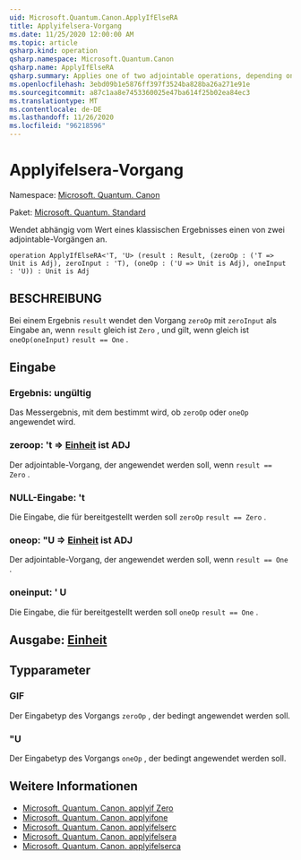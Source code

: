 ```yaml
---
uid: Microsoft.Quantum.Canon.ApplyIfElseRA
title: Applyifelsera-Vorgang
ms.date: 11/25/2020 12:00:00 AM
ms.topic: article
qsharp.kind: operation
qsharp.namespace: Microsoft.Quantum.Canon
qsharp.name: ApplyIfElseRA
qsharp.summary: Applies one of two adjointable operations, depending on the value of a classical result.
ms.openlocfilehash: 3ebd09b1e5876ff397f3524ba828ba26a271e91e
ms.sourcegitcommit: a87c1aa8e7453360025e47ba614f25b02ea84ec3
ms.translationtype: MT
ms.contentlocale: de-DE
ms.lasthandoff: 11/26/2020
ms.locfileid: "96218596"
---
```

# <a name="applyifelsera-operation"></a>Applyifelsera-Vorgang

Namespace: [Microsoft. Quantum. Canon](xref:Microsoft.Quantum.Canon)

Paket: [Microsoft. Quantum. Standard](https://nuget.org/packages/Microsoft.Quantum.Standard)


Wendet abhängig vom Wert eines klassischen Ergebnisses einen von zwei adjointable-Vorgängen an.

```qsharp
operation ApplyIfElseRA<'T, 'U> (result : Result, (zeroOp : ('T => Unit is Adj), zeroInput : 'T), (oneOp : ('U => Unit is Adj), oneInput : 'U)) : Unit is Adj
```


## <a name="description"></a>BESCHREIBUNG

Bei einem Ergebnis `result` wendet den Vorgang `zeroOp` mit `zeroInput` als Eingabe an, wenn `result` gleich ist `Zero` , und gilt, wenn gleich ist `oneOp(oneInput)` `result == One` .

## <a name="input"></a>Eingabe

### <a name="result--__invalidresult__"></a>Ergebnis: __ungültig <Result>__

Das Messergebnis, mit dem bestimmt wird, ob `zeroOp` oder `oneOp` angewendet wird.


### <a name="zeroop--t--unit--is-adj"></a>zeroop: 't => [Einheit](xref:microsoft.quantum.lang-ref.unit)  ist ADJ

Der adjointable-Vorgang, der angewendet werden soll, wenn `result == Zero` .


### <a name="zeroinput--t"></a>NULL-Eingabe: 't

Die Eingabe, die für bereitgestellt werden soll `zeroOp` `result == Zero` .


### <a name="oneop--u--unit--is-adj"></a>oneop: "U => [Einheit](xref:microsoft.quantum.lang-ref.unit)  ist ADJ

Der adjointable-Vorgang, der angewendet werden soll, wenn `result == One` .


### <a name="oneinput--u"></a>oneinput: ' U

Die Eingabe, die für bereitgestellt werden soll `oneOp` `result == One` .



## <a name="output--unit"></a>Ausgabe: [Einheit](xref:microsoft.quantum.lang-ref.unit)



## <a name="type-parameters"></a>Typparameter

### <a name="t"></a>GIF

Der Eingabetyp des Vorgangs `zeroOp` , der bedingt angewendet werden soll.
### <a name="u"></a>"U

Der Eingabetyp des Vorgangs `oneOp` , der bedingt angewendet werden soll.

## <a name="see-also"></a>Weitere Informationen

- [Microsoft. Quantum. Canon. applyif Zero](xref:Microsoft.Quantum.Canon.ApplyIfZero)
- [Microsoft. Quantum. Canon. applyifone](xref:Microsoft.Quantum.Canon.ApplyIfOne)
- [Microsoft. Quantum. Canon. applyifelserc](xref:Microsoft.Quantum.Canon.ApplyIfElseRC)
- [Microsoft. Quantum. Canon. applyifelsera](xref:Microsoft.Quantum.Canon.ApplyIfElseRA)
- [Microsoft. Quantum. Canon. applyifelserca](xref:Microsoft.Quantum.Canon.ApplyIfElseRCA)
